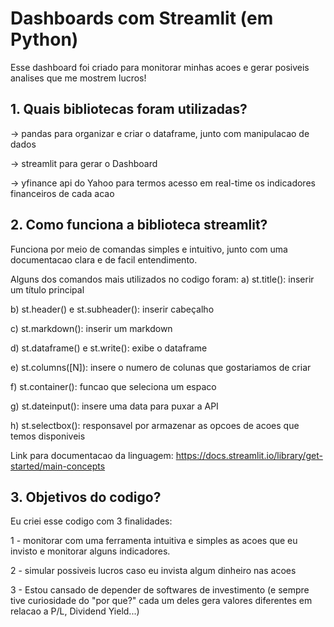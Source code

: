 # Dashboards com Streamlit (em Python) 

Esse dashboard foi criado para monitorar minhas acoes e gerar posiveis analises que me mostrem lucros! 

## 1. Quais bibliotecas foram utilizadas?

-> pandas para organizar e criar o dataframe, junto com manipulacao de dados

-> streamlit para gerar o Dashboard 

-> yfinance api do Yahoo para termos acesso em real-time os indicadores financeiros de cada acao 



## 2. Como funciona a biblioteca streamlit? 

Funciona por meio de comandas simples e intuitivo, junto com uma documentacao clara e de facil entendimento. 

Alguns dos comandos mais utilizados no codigo foram: 
a) st.title(): inserir um título principal

b) st.header() e st.subheader(): inserir cabeçalho

c) st.markdown(): inserir um markdown

d) st.dataframe() e st.write(): exibe o dataframe

e) st.columns([N]): insere o numero de colunas que gostariamos de criar

f) st.container(): funcao que seleciona um espaco

g) st.dateinput(): insere uma data para puxar a API

h) st.selectbox(): responsavel por armazenar as opcoes de acoes que temos disponiveis


Link para documentacao da linguagem: https://docs.streamlit.io/library/get-started/main-concepts

## 3. Objetivos do codigo?

Eu criei esse codigo com 3 finalidades:

1 - monitorar com uma ferramenta intuitiva e simples as acoes que eu invisto e monitorar alguns indicadores. 

2 - simular possiveis lucros caso eu invista algum dinheiro nas acoes 

3 - Estou cansado de depender de softwares de investimento (e sempre tive curiosidade do "por que?" cada um deles gera valores diferentes em relacao a P/L, Dividend Yield...) 


